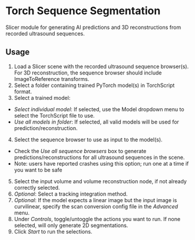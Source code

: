 # Torch Sequence Segmentation

Slicer module for generating AI predictions and 3D reconstructions from recorded ultrasound sequences.

## Usage

1. Load a Slicer scene with the recorded ultrasound sequence browser(s). For 3D reconstruction, the sequence browser should include ImageToReference transforms.
2. Select a folder containing trained PyTorch model(s) in TorchScript format.
3. Select a trained model:
  - _Select individual model_: If selected, use the Model dropdown menu to select the TorchScript file to use.
  - _Use all models in folder_: If selected, all valid models will be used for prediction/reconstruction.
4. Select the sequence browser to use as input to the model(s).
  - Check the _Use all sequence browsers_ box to generate predictions/reconstructions for all ultrasound sequences in the scene.
  - Note: users have reported crashes using this option; run one at a time if you want to be safe
5. Select the input volume and volume reconstruction node, if not already correctly selected.
6. _Optional_: Select a tracking integration method.
7. _Optional_: If the model expects a linear image but the input image is curvilinear, specify the scan conversion config file in the _Advanced_ menu.
8. Under _Controls_, toggle/untoggle the actions you want to run. If none selected, will only generate 2D segmentations.
9. Click _Start_ to run the selections.
